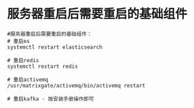 # 服务器重启后需要重启的基础组件

```shell
#服务器重启后需要重启的基础组件：
# 重启es
systemctl restart elasticsearch  

# 重启redis
systemctl restart redis

# 重启activemq
/usr/matrixgate/activemq/bin/activemq restart

# 重启kafka - 按安装手册操作即可
```

